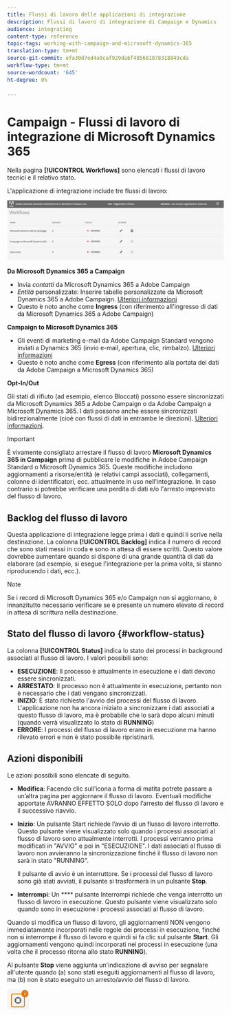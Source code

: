 ```yaml
---
title: Flussi di lavoro delle applicazioni di integrazione
description: Flussi di lavoro di integrazione di Campaign e Dynamics
audience: integrating
content-type: reference
topic-tags: working-with-campaign-and-microsoft-dynamics-365
translation-type: tm+mt
source-git-commit: efa30d7ed4a0caf929da6f485681078318849cda
workflow-type: tm+mt
source-wordcount: '645'
ht-degree: 0%

---
```



# Campaign - Flussi di lavoro di integrazione di Microsoft Dynamics 365

Nella pagina **[!UICONTROL Workflows]** sono elencati i flussi di lavoro tecnici e il relativo stato.

L&#39;applicazione di integrazione include tre flussi di lavoro:

![](assets/do-not-localize/d365-to-acs-ui-page-workflows.png)

**Da Microsoft Dynamics 365 a Campaign**
* Invia *contatti* da Microsoft Dynamics 365 a  Adobe Campaign
* *Entità* personalizzate: Inserire tabelle personalizzate da Microsoft Dynamics 365 a  Adobe Campaign. [Ulteriori informazioni](../../integrating/using/d365-acs-using-the-integration.md#data-flows)
* Questo è noto anche come **Ingress** (con riferimento all&#39;ingresso di dati da Microsoft Dynamics 365 a  Adobe Campaign)

**Campaign to Microsoft Dynamics 365**
* Gli eventi di marketing e-mail da  Adobe Campaign Standard vengono inviati a Dynamics 365 (invio e-mail, apertura, clic, rimbalzo). [Ulteriori informazioni](../../integrating/using/d365-acs-using-the-integration.md#email-marketing-event-flow)
* Questo è noto anche come **Egress** (con riferimento alla portata dei dati da  Adobe Campaign a Microsoft Dynamics 365)

**Opt-In/Out**

Gli stati di rifiuto (ad esempio, elenco Bloccati) possono essere sincronizzati da Microsoft Dynamics 365 a  Adobe Campaign o da  Adobe Campaign a Microsoft Dynamics 365. I dati possono anche essere sincronizzati bidirezionalmente (cioè con flussi di dati in entrambe le direzioni). [Ulteriori informazioni](../../integrating/using/d365-acs-self-service-app-data-sync.md#opt-in-out-wf).

>[!IMPORTANT]
>
>È vivamente consigliato arrestare il flusso di lavoro **Microsoft Dynamics 365 in Campaign** prima di pubblicare le modifiche in  Adobe Campaign Standard o Microsoft Dynamics 365. Queste modifiche includono aggiornamenti a risorse/entità (e relativi campi associati), collegamenti, colonne di identificatori, ecc. attualmente in uso nell&#39;integrazione. In caso contrario si potrebbe verificare una perdita di dati e/o l&#39;arresto imprevisto del flusso di lavoro.

## Backlog del flusso di lavoro

Questa applicazione di integrazione legge prima i dati e quindi li scrive nella destinazione. La colonna **[!UICONTROL Backlog]** indica il numero di record che sono stati messi in coda e sono in attesa di essere scritti. Questo valore dovrebbe aumentare quando si dispone di una grande quantità di dati da elaborare (ad esempio, si esegue l&#39;integrazione per la prima volta, si stanno riproducendo i dati, ecc.).

>[!NOTE]
>Se i record di Microsoft Dynamics 365 e/o Campaign non si aggiornano, è innanzitutto necessario verificare se è presente un numero elevato di record in attesa di scrittura nella destinazione.


## Stato del flusso di lavoro {#workflow-status}

La colonna **[!UICONTROL Status]** indica lo stato dei processi in background associati al flusso di lavoro. I valori possibili sono:

* **ESECUZIONE**: Il processo è attualmente in esecuzione e i dati devono essere sincronizzati.
* **ARRESTATO**: Il processo non è attualmente in esecuzione, pertanto non è necessario che i dati vengano sincronizzati.
* **INIZIO**: È stato richiesto l&#39;avvio dei processi del flusso di lavoro. L&#39;applicazione non ha ancora iniziato a sincronizzare i dati associati a questo flusso di lavoro, ma è probabile che lo sarà dopo alcuni minuti (quando verrà visualizzato lo stato di **RUNNING**)
* **ERRORE**: I processi del flusso di lavoro erano in esecuzione ma hanno rilevato errori e non è stato possibile ripristinarli.

## Azioni disponibili

Le azioni possibili sono elencate di seguito.

* **Modifica**: Facendo clic sull’icona a forma di matita potrete passare a un’altra pagina per aggiornare il flusso di lavoro. Eventuali modifiche apportate AVRANNO EFFETTO SOLO dopo l’arresto del flusso di lavoro e il successivo riavvio.

* **Inizio**: Un pulsante Start richiede l’avvio di un flusso di lavoro interrotto. Questo pulsante viene visualizzato solo quando i processi associati al flusso di lavoro sono attualmente interrotti. I processi verranno prima modificati in &quot;AVVIO&quot; e poi in &quot;ESECUZIONE&quot;. I dati associati al flusso di lavoro non avvieranno la sincronizzazione finché il flusso di lavoro non sarà in stato &quot;RUNNING&quot;.

   Il pulsante di avvio è un interruttore. Se i processi del flusso di lavoro sono già stati avviati, il pulsante si trasformerà in un pulsante **Stop**.

* **Interrompi**: Un  **** pulsante Interrompi richiede che venga interrotto un flusso di lavoro in esecuzione. Questo pulsante viene visualizzato solo quando sono in esecuzione i processi associati al flusso di lavoro.

Quando si modifica un flusso di lavoro, gli aggiornamenti NON vengono immediatamente incorporati nelle regole dei processi in esecuzione, finché non si interrompe il flusso di lavoro e quindi si fa clic sul pulsante **Start**. Gli aggiornamenti vengono quindi incorporati nei processi in esecuzione (una volta che il processo ritorna allo stato **RUNNING**).

Al pulsante **Stop** viene aggiunta un&#39;indicazione di avviso per segnalare all&#39;utente quando (a) sono stati eseguiti aggiornamenti al flusso di lavoro, ma (b) non è stato eseguito un arresto/avvio del flusso di lavoro.

![](assets/do-not-localize/d365-to-acs-icon-stop-with-changes.png)
